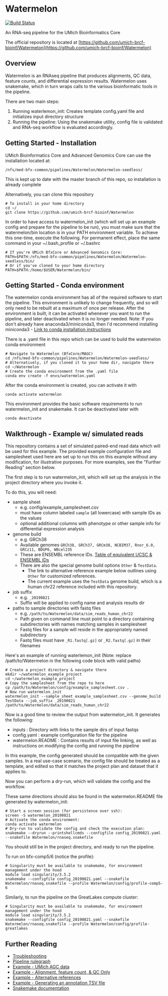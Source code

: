 # Watermelon

[![Build Status](https://travis-ci.com/umich-brcf-bioinf/Watermelon.svg?token=dKagrFefps7qvBArd5yE&branch=master)](https://travis-ci.com/umich-brcf-bioinf/Watermelon)

An RNA-seq pipeline for the UMich Bioinformatics Core

The official repository is located at [https://github.com/umich-brcf-bioinf/Watermelon](https://github.com/umich-brcf-bioinf/Watermelon)

## Overview

Watermelon is an RNAseq pipeline that produces alignments, QC data, feature counts, and differential expression results.
Watermelon uses snakemake, which in turn wraps calls to the various bioinformatic tools in the pipeline.

There are two main steps:

1. Running waterlemon_init: Creates template config.yaml file and initializes input directory structure
2. Running the pipeline: Using the snakemake utility, config file is validated and RNA-seq workflow is evaluated accordingly.

## Getting Started - Installation

UMich Bioinformatics Core and Advanced Genomics Core can use the installation located at:

    /nfs/med-bfx-common/pipelines/Watermelon/Watermelon-seedless/

This is kept up to date with the master branch of this repo, so installation is already complete

Alternatively, you can clone this repository

    # To install in your home directory
    cd ~/
    git clone https://github.com/umich-brcf-bioinf/Watermelon

In order to have access to watermelon_init (which will set up an example config and prepare for the pipeline to be run),
you must make sure that the watermelon/bin location is in your PATH environment variable.
To achieve this one-time, execute the following. For permanent effect, place the same command in your ~/.bash_profile or ~/.bashrc

    # If you're UMich BfxCore or Advanced Genomics Core:
    PATH=$PATH:/nfs/med-bfx-common/pipelines/Watermelon/Watermelon-seedless/bin/
    # Or if you've cloned to your home directory
    PATH=$PATH:/home/$USER/Watermelon/bin/

## Getting Started - Conda environment

The watermelon conda environment has all of the required software to start the pipeline. This environment is unlikely to change frequently, and so will only need to be rebuilt at a maximum of once per release. After the environment is built, it can be activated whenever you want to run the pipeline, and later deactivated when it is no longer needed.
Note: If you don't already have anaconda3/miniconda3, then I'd recommend installing miniconda3 - [Link to conda installation instructions](https://conda.io/projects/conda/en/latest/user-guide/install/index.html)

There is a .yaml file in this repo which can be used to build the watermelon conda environment

    # Navigate to Watermelon (BfxCore/MAGC)
    cd /nfs/med-bfx-common/pipelines/Watermelon/Watermelon-seedless/
    # Alternatively, if you cloned it to your home dir, navigate there
    cd ~/Watermelon
    # Create the conda environment from the .yaml file
    conda env create -f envs/watermelon.yaml

After the conda environment is created, you can activate it with

    conda activate watermelon

This environment provides the basic software requirements to run watermelon_init and snakemake. It can be deactivated later with

    conda deactivate

## Walkthrough - Example w/ simulated reads

This repository contains a set of simulated paired-end read data which will be used for this example. The provided example configuration file and samplesheet used here are set up to run this on this example without any modification, for illustrative purposes. For more examples, see the "Further Reading" section below.

The first step is to run watermelon_init, which will set up the analysis in the project directory where you invoke it.

To do this, you will need:

* sample sheet
  * e.g. config/example_samplesheet.csv
  * must have column labeled `sample` (all lowercase) with sample IDs as the values
  * optional additional columns with phenotype or other sample info for differential expression analysis
* genome build
  * e.g. GRCh38
  * Available genomes `GRCh38, GRCh37, GRCm38, NCBIM37, Rnor_6.0, GRCz11, BDGP6, WBcel235`
  * These are ENSEMBL reference IDs. [Table of equivalent UCSC  & ENSEMBL IDs](doc/Equivalence_UCSC_ENSEMBL.md)
  * There are also the special genome build options `Other` & `TestData`.
    * The link to alternative reference example below outlines using `Other` for customized references.
    * The current example uses the `TestData` genome build, which is a human chr22 reference included with this repository.
* job suffix
  * e.g. `_20190821`
  * Suffix will be applied to config name and analysis results dir
* paths to sample directories with fastq files
  * e.g. `/path/to/Watermelon/data/sim_reads_human_chr22`
  * Path given on command line must point to a directory containing subdirectories with names matching samples in samplesheet
  * Fastq files for a sample will reside in the appropriately named subdirectory
  * Fastq files must have `_R1.fastq[.gz]` or `_R2.fastq[.gz]` in their filenames


Here's an example of running waterlemon_init (Note: replace /path/to/Watermelon in the following code block with valid paths)

    # Create a project directory & navigate there
    mkdir ~/watermelon_example_project
    cd ~/watermelon_example_project
    # Copy the samplesheet from the repo to here
    cp /path/to/Watermelon/config/example_samplesheet.csv .
    # Now run watermelon_init
    watermelon_init --sample_sheet example_samplesheet.csv --genome_build TestData --job_suffix _20190821 /path/to/Watermelon/data/sim_reads_human_chr22

Now is a good time to review the output from watermelon_init. It generates the following:

* inputs : Directory with links to the sample dirs of input fastqs
* config.yaml : example configuration file for the pipeline
* watermelon.README : Contains results of input file linking, as well as instructions on modifying the config and running the pipeline

In this example, the config generated should be compatible with the given samples. In a real use-case scenario, the config file should be treated as a template, and edited so that it matches the project plan and dataset that it applies to.

Now you can perform a dry-run, which will validate the config and the workflow.

These same directions should also be found in the watermelon.README file generated by watermelon_init:

    # Start a screen session (for persistence over ssh):
    screen -S watermelon_20190821
    # Activate the conda environment:
    conda activate watermelon
    # Dry-run to validate the config and check the execution plan:
    snakemake --dryrun --printshellcmds --configfile config_20190821.yaml --snakefile Watermelon/rnaseq.snakefile

You should still be in the project directory, and ready to run the pipeline.

To run on bfx-comp5/6 (notice the profile):

    # Singularity must be available to snakemake, for environment management under the hood
    module load singularity/3.5.2
    snakemake --configfile config_20190821.yaml --snakefile Watermelon/rnaseq.snakefile --profile Watermelon/config/profile-comp5-6

Similarly, to run the pipeline on the GreatLakes compute cluster:

    # Singularity must be available to snakemake, for environment management under the hood
    module load singularity/3.5.2
    snakemake --configfile config_20190821.yaml --snakefile Watermelon/rnaseq.snakefile --profile Watermelon/config/profile-greatlakes

## Further Reading

* [Troubleshooting](doc/troubleshooting.md)
* [Pipeline rulegraph](doc/rulegraph.svg)
* [Example - UMich AGC data](doc/example_magc_data.md)
* [Example - Alignment, feature count, & QC Only](doc/example_align_qc_only.md)
* [Example - Alternative references](doc/example_alt_refs.md)
* [Example - Generating an annotation TSV file](doc/generating_annotation_tsv.md)
* [Snakemake documentation](https://snakemake.readthedocs.io/en/stable/)
